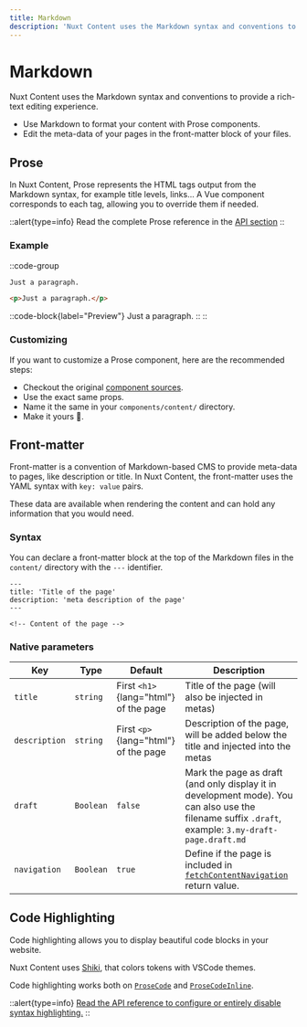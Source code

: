 ```yaml
---
title: Markdown
description: 'Nuxt Content uses the Markdown syntax and conventions to provide a rich-text editing experience.'
---
```


# Markdown

Nuxt Content uses the Markdown syntax and conventions to provide a rich-text editing experience.

- Use Markdown to format your content with Prose components.
- Edit the meta-data of your pages in the front-matter block of your files.

## Prose

In Nuxt Content, Prose represents the HTML tags output from the Markdown syntax, for example title levels, links... A Vue component corresponds to each tag, allowing you to override them if needed.

::alert{type=info}
Read the complete Prose reference in the [API section](/api/prose)
::

### Example

::code-group

  ```markdown [Markdown]
  Just a paragraph.
  ```

  ```html [Output]
  <p>Just a paragraph.</p>
  ```

  ::code-block{label="Preview"}
  Just a paragraph.
  ::
::

### Customizing

If you want to customize a Prose component, here are the recommended steps:

- Checkout the original [component sources](https://github.com/nuxt/content/tree/main/src/runtime/components/Prose).
- Use the exact same props.
- Name it the same in your `components/content/` directory.
- Make it yours 🚀.

## Front-matter

Front-matter is a convention of Markdown-based CMS to provide meta-data to pages, like description or title. In Nuxt Content, the front-matter uses the YAML syntax with `key: value` pairs.

These data are available when rendering the content and can hold any information that you would need.

### Syntax

You can declare a front-matter block at the top of the Markdown files in the `content/` directory with the `---` identifier.

```md[content/index.md]
---
title: 'Title of the page'
description: 'meta description of the page'
---

<!-- Content of the page -->
```

### Native parameters

| Key | Type | Default | Description |
|---------|--------| -----|-----|
| `title` | `string` | First `<h1>`{lang="html"} of the page | Title of the page (will also be injected in metas) |
| `description` | `string` | First `<p>`{lang="html"} of the page | Description of the page, will be added below the title and injected into the metas |
| `draft` | `Boolean` | `false` | Mark the page as draft (and only display it in development mode). You can also use the filename suffix `.draft`, example: `3.my-draft-page.draft.md` |
| `navigation` | `Boolean` | `true` | Define if the page is included in [`fetchContentNavigation`](/guide/displaying/navigation) return value. |

## Code Highlighting

Code highlighting allows you to display beautiful code blocks in your website.

Nuxt Content uses [Shiki](https://github.com/shikijs/shiki), that colors tokens with VSCode themes.

Code highlighting works both on [`ProseCode`](/api/prose#prosecode) and [`ProseCodeInline`](/api/prose#prosecodeinline).

::alert{type=info}
[Read the API reference to configure or entirely disable syntax highlighting.](/api/configuration#highlighting)
::
